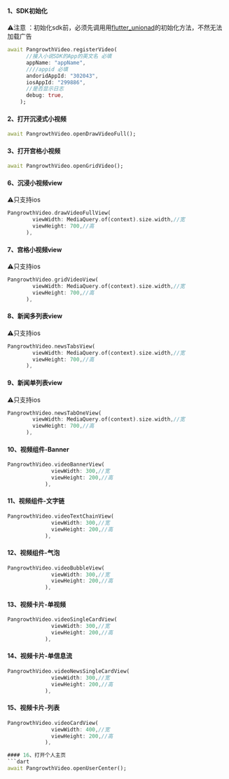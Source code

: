 #### 1、SDK初始化

⚠️注意 ：初始化sdk前，必须先调用用[flutter_unionad](https://github.com/gstory0404/flutter_unionad)的初始化方法，不然无法加载广告

```dart
await PangrowthVideo.registerVideo(
      //接入小说SDK的App的英文名 必填
      appName: "appName",
      ////appid 必填
      andoridAppId: "302043",
      iosAppId: "299886",
      //是否显示日志
      debug: true,
    );
```

#### 2、打开沉浸式小视频
```dart
await PangrowthVideo.openDrawVideoFull();
```

#### 3、打开宫格小视频
```dart
await PangrowthVideo.openGridVideo();
```

#### 6、沉浸小视频view
⚠️只支持ios
```dart
PangrowthVideo.drawVideoFullView(
        viewWidth: MediaQuery.of(context).size.width,//宽
        viewHeight: 700,//高
      ),
```

#### 7、宫格小视频view
⚠️只支持ios
```dart
PangrowthVideo.gridVideoView(
        viewWidth: MediaQuery.of(context).size.width,//宽
        viewHeight: 700,//高
      ),
```

#### 8、新闻多列表view
⚠️只支持ios
```dart
PangrowthVideo.newsTabsView(
        viewWidth: MediaQuery.of(context).size.width,//宽
        viewHeight: 700,//高
      ),
```

#### 9、新闻单列表view
⚠️只支持ios
```dart
PangrowthVideo.newsTabOneView(
        viewWidth: MediaQuery.of(context).size.width,//宽
        viewHeight: 700,//高
      ),
```

#### 10、视频组件-Banner
```dart
PangrowthVideo.videoBannerView(
              viewWidth: 300,//宽
              viewHeight: 200,//高
            ),
```

#### 11、视频组件-文字链
```dart
PangrowthVideo.videoTextChainView(
              viewWidth: 300,//宽
              viewHeight: 200,//高
            ),
```

#### 12、视频组件-气泡
```dart
PangrowthVideo.videoBubbleView(
              viewWidth: 300,//宽
              viewHeight: 200,//高
            ),
```

#### 13、视频卡片-单视频
```dart
PangrowthVideo.videoSingleCardView(
              viewWidth: 300,//宽
              viewHeight: 200,//高
            ),
```

#### 14、视频卡片-单信息流
```dart
PangrowthVideo.videoNewsSingleCardView(
              viewWidth: 300,//宽
              viewHeight: 200,//高
            ),
```

#### 15、视频卡片-列表
```dart
PangrowthVideo.videoCardView(
              viewWidth: 400,//宽
              viewHeight: 200,//高
            ),

#### 16、打开个人主页
```dart
await PangrowthVideo.openUserCenter();
```
